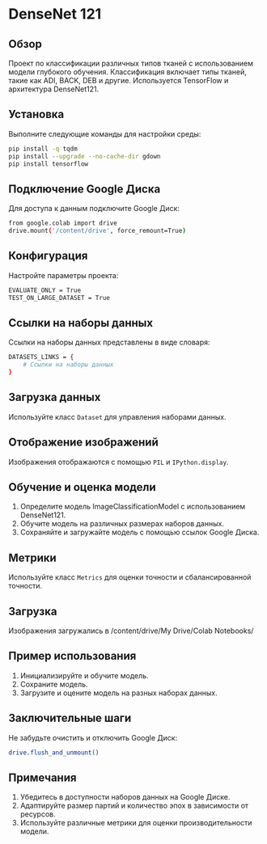 # DenseNet 121

## Обзор
Проект по классификации различных типов тканей с использованием модели глубокого обучения. Классификация включает типы тканей, такие как ADI, BACK, DEB и другие. Используется TensorFlow и архитектура DenseNet121.

## Установка
Выполните следующие команды для настройки среды:

```bash
pip install -q tqdm
pip install --upgrade --no-cache-dir gdown
pip install tensorflow
```
## Подключение Google Диска
Для доступа к данным подключите Google Диск:

```bash
from google.colab import drive
drive.mount('/content/drive', force_remount=True)
```

## Конфигурация
Настройте параметры проекта:

```bash
EVALUATE_ONLY = True
TEST_ON_LARGE_DATASET = True
```

## Ссылки на наборы данных
Ссылки на наборы данных представлены в виде словаря:

```bash
DATASETS_LINKS = {
    # Ссылки на наборы данных
}
```

## Загрузка данных
Используйте класс `Dataset` для управления наборами данных.

## Отображение изображений
Изображения отображаются с помощью `PIL` и `IPython.display`.

## Обучение и оценка модели
1) Определите модель ImageClassificationModel с использованием DenseNet121.
2) Обучите модель на различных размерах наборов данных.
3) Сохраняйте и загружайте модель с помощью ссылок Google Диска.

## Метрики
Используйте класс `Metrics` для оценки точности и сбалансированной точности.

## Загрузка
Изображения загружались в /content/drive/My Drive/Colab Notebooks/

## Пример использования
1) Инициализируйте и обучите модель.
2) Сохраните модель.
3) Загрузите и оцените модель на разных наборах данных.

## Заключительные шаги
Не забудьте очистить и отключить Google Диск:

```bash
drive.flush_and_unmount()
```

## Примечания
1) Убедитесь в доступности наборов данных на Google Диске.
2) Адаптируйте размер партий и количество эпох в зависимости от ресурсов.
3) Используйте различные метрики для оценки производительности модели.
